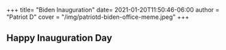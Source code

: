 +++
title= "Biden Inauguration"
date= 2021-01-20T11:50:46-06:00
author = "Patriot D"
cover = "/img/patriotd-biden-office-meme.jpeg"
+++

## Happy Inauguration Day

